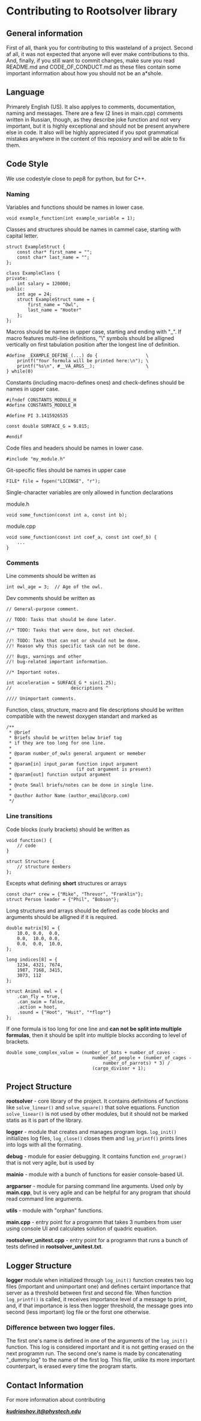 # Contributing to Rootsolver library
## General information
First of all, thank you for contributing to this wasteland of a project. 
Second af all, it was not expected that anyone will ever make contributions to this. 
And, finally, if you still want to commit changes, make sure you read README.md and CODE_OF_CONDUCT.md 
as these files contain some important information about how you should not be an a*shole.
## Language
Primarely English (US). It also applyes to comments, documentation, naming and messages.
There are a few (2 lines in main.cpp) comments written in Russian, though, as they describe 
joke function and not very important, but it is highly exceptional and should not be present anywhere else in code.
It also will be highly appreciated if you spot grammatical mistakes anywhere in the content of this reposiory and will be able to fix them.
## Code Style
We use codestyle close to pep8 for python, but for C++.

### Naming
Variables and functions should be names in lower case.
```
void example_function(int example_variable = 1);
```
Classes and structures should be names in cammel case, starting with capital letter.
```
struct ExampleStruct {
    const char* first_name = "";
    const char* last_name = "";
};

class ExampleClass {
private:
    int salary = 120000;
public:
    int age = 24;
    struct ExampleStruct name = {
        first_name = "Owl", 
        last_name = "Hooter"
    };
};
```
Macros should be names in upper case, starting and ending with "_". If macro features multi-line definitions, "\\" symbols should be alligned vertically on first tabulation position after the longest line of definition.
```
#define _EXAMPLE_DEFINE_(...) do {                  \
    printf("Your formula will be printed here:\n"); \
    printf("%s\n", #__VA_ARGS__);                   \
} while(0)
```
Constants (including macro-defines ones) and check-defines should be names in upper case.
```
#ifndef CONSTANTS_MODULE_H
#define CONSTANTS_MODULE_H

#define PI 3.1415926535

const double SURFACE_G = 9.815;

#endif
```
Code files and headers should be names in lower case.
```
#include "my_module.h"
```
Git-specific files should be names in upper case
```
FILE* file = fopen("LICENSE", "r");
```
Single-character variables are only allowed in function declarations

module.h
```
void some_function(const int a, const int b);
```
module.cpp
```
void some_function(const int coef_a, const int coef_b) {
    ...
}
```

### Comments
Line comments should be written as
```
int owl_age = 3;  // Age of the owl.
```
Dev comments should be written as
```
// General-purpose comment.

// TODO: Tasks that should be done later.

//* TODO: Tasks that were done, but not checked.

//! TODO: Task that can not or should not be done.
//! Reason why this specific task can not be done.

//! Bugs, warnings and other 
//! bug-related important information.

//* Important notes.

int acceleration = SURFACE_G * sin(1.25);
//                      descriptions ^

//// Unimportant comments.
```
Function, class, structure, macro and file descriptions should be written compatible with the newest doxygen standart and marked as
```
/**
 * @brief
 * Briefs should be written below brief tag
 * if they are too long for one line.
 *
 * @param number_of_owls general argument or memeber
 *
 * @param[in] input_param function input argument 
 *                        (if out argument is present)
 * @param[out] function output argument
 *
 * @note Small briefs/notes can be done in single line.
 *
 * @author Author Name (author_email@corp.com)
 */
```
### Line transitions
Code blocks (curly brackets) should be written as
```
void function() {
    // code
}

struct Structure {
    // structure members
};
```
Excepts what defining **short** structures or arrays
```
const char* crew = {"Mike", "Threvor", "Franklin"};
struct Person leader = {"Phil", "Bobson"};
```
Long structures and arrays should be defined as code blocks and arguments should be alligned if it is required.
```
double matrix[9] = {
    10.0, 0.0,  0.0,
    0.0,  10.0, 0.0,
    0.0,  0.0,  10.0,
};

long indices[8] = {
    1234, 4321, 7674,
    1987, 7168, 3415,
    3073, 112
};

struct Animal owl = {
    .can_fly = true,
    .can_swim = false,
    .action = hoot,
    .sound = {"Hoot", "Huit", "*flop*"}
};
```

If one formula is too long for one line and **can not be split into multiple formulas**, then it should be split into multiple blocks according to level of brackets.
```
double some_complex_value = (number_of_bats + number_of_caves -
                                number_of_people + (number_of_cages - 
                                    number_of_parrots) * 3) / 
                                (cargo_divisor + 1);
```
## Project Structure
**rootsolver** - core library of the project. It contains definitions of functions like ```solve_linear()``` and ```solve_square()``` that solve equations. Function ```solve_linear()``` is not used by other modules, but it should not be marked statis as it is part of the library.

**logger** - module that creates and manages program logs. ```log_init()``` initializes log files, ```log_close()``` closes them and ```log_printf()``` prints lines into logs with all the formating.

**debug** - module for easier debugging. It contains function ```end_program()``` that is not very agile, but is used by 

**mainio** - module with a bunch of functions for easier console-based UI.

**argparser** - module for parsing command line arguments. Used only by **main.cpp**, but is very agile and can be helpful for any program that should read command line arguments.

**utils** - module with "orphan" functions.

**main.cpp** - entry point for a programm that takes 3 numbers from user using console UI and calculates solution of quadric equation.

**rootsolver_unitest.cpp** - entry point for a programm that runs a bunch of tests defined in **rootsolver_unitest.txt**.
## Logger Structure
**logger** module when initialized through ```log_init()``` function creates two log files (important and unimportant one) and defines certaint importance that server as a threshold between first and second file. When function ```log_printf()``` is called, it receives importance level of a message to print, and, if that importance is less then logger threshold, the message goes into second (less important) log file or the forst one otherwise.
### Difference between two logger files.
The first one's name is defined in one of the arguments of the ```log_init()``` function. This log is considered important and it is not getting erased on the next programm run.
The second one's name is made by concatenating "_dummy.log" to the name of the first log. This file, unlike its more important counterpart, is erased every time the program starts.
## Contact Information
For more information about contributing

***kudriashov.it@phystech.edu***
